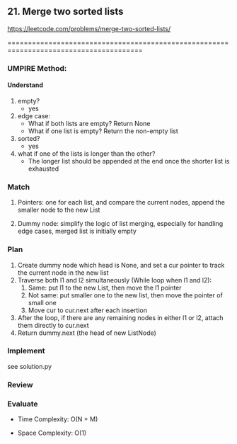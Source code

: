 ## 21. Merge two sorted lists
<https://leetcode.com/problems/merge-two-sorted-lists/>


=======================================================================================<br>

### UMPIRE Method:
#### Understand


1. empty?
    * yes
2. edge case:
    * What if both lists are empty? Return None
    * What if one list is empty? Return the non-empty list
3. sorted?
    * yes
4. what if one of the lists is longer than the other? 
    * The longer list should be appended at the end once the shorter list is exhausted


### Match

1. Pointers: one for each list, and  compare the current nodes, append the smaller node to the new List

2. Dummy node:  simplify the logic of list merging, especially for handling edge cases, merged list is initially empty

### Plan
1. Create dummy node which head is None, and set a cur pointer to track the current node in the new list
2. Traverse both l1 and l2 simultaneously (While loop when l1 and l2):
    1. Same: put l1 to the new List, then move the l1 pointer
    2. Not same: put smaller one to the new list, then move the pointer of small one
    3. Move cur to cur.next after each insertion
3. After the loop, if there are any remaining nodes in either l1 or l2, attach them directly to cur.next
4. Return dummy.next (the head of new ListNode)

### Implement

see solution.py

### Review

### Evaluate




- Time Complexity: O(N + M)
    
- Space Complexity: O(1)
    